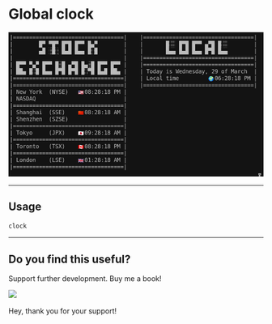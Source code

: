# Global clock

![](./assets/stock.png)

***
## Usage
```bash
clock
```

***

## Do you find this useful?

Support further development. Buy me a book!

<a href="https://www.buymeacoffee.com/alvaro.cas"><img src="https://img.buymeacoffee.com/button-api/?text=Buy me a book  &emoji=📓&slug=alvaro.cas&button_colour=883c43&font_colour=ffffff&font_family=Inter&outline_colour=ffffff&coffee_colour=ffffff"></a>

Hey, thank you for your support!


